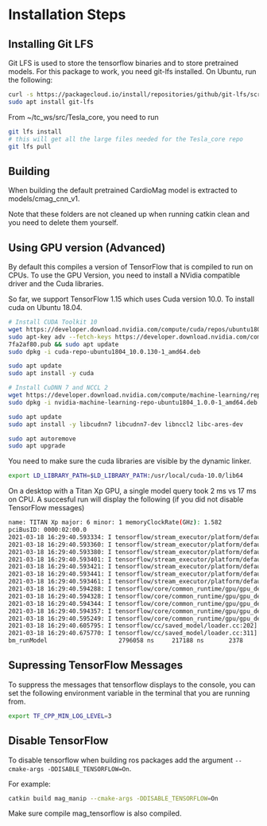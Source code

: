 # Installation Steps

## Installing Git LFS

Git LFS is used to store the tensorflow binaries and to store pretrained models.
For this package to work, you need
git-lfs installed. On Ubuntu, run the following:

<!-- markdownlint-capture -->
<!-- markdownlint-disable -->
```bash
curl -s https://packagecloud.io/install/repositories/github/git-lfs/script.deb.sh | sudo bash
sudo apt install git-lfs
```
<!-- markdownlint-restore -->

From ~/tc_ws/src/Tesla_core, you need to run

```bash
git lfs install
# this will get all the large files needed for the Tesla_core repo
git lfs pull
```

## Building

When building the default pretrained CardioMag model is extracted to models/cmag_cnn_v1.

Note that these folders are not cleaned up when running catkin clean and you need
to delete them yourself.

## Using GPU version (Advanced)

By default this compiles a version of TensorFlow that is compiled to run on CPUs.
To use the GPU Version, you need to install a NVidia compatible driver and the
Cuda libraries.

So far, we support TensorFlow 1.15 which uses Cuda version 10.0. To install cuda
on Ubuntu 18.04.

```bash
# Install CUDA Toolkit 10
wget https://developer.download.nvidia.com/compute/cuda/repos/ubuntu1804/x86_64/cuda-repo-ubuntu1804_10.0.130-1_amd64.deb
sudo apt-key adv --fetch-keys https://developer.download.nvidia.com/compute/cuda/repos/ubuntu1804/x86_64/
7fa2af80.pub && sudo apt update
sudo dpkg -i cuda-repo-ubuntu1804_10.0.130-1_amd64.deb

sudo apt update
sudo apt install -y cuda

# Install CuDNN 7 and NCCL 2
wget https://developer.download.nvidia.com/compute/machine-learning/repos/ubuntu1804/x86_64/nvidia-machine-learning-repo-ubuntu1804_1.0.0-1_amd64.deb
sudo dpkg -i nvidia-machine-learning-repo-ubuntu1804_1.0.0-1_amd64.deb

sudo apt update
sudo apt install -y libcudnn7 libcudnn7-dev libnccl2 libc-ares-dev

sudo apt autoremove
sudo apt upgrade
```

You need to make sure the cuda libraries are visible by the dynamic linker.

```bash
export LD_LIBRARY_PATH=$LD_LIBRARY_PATH:/usr/local/cuda-10.0/lib64
```

On a desktop with a Titan Xp GPU, a single model query took 2 ms vs 17 ms on CPU.
A succesful run will display the following (if you did not disable TensorFlow messages)

<!-- markdownlint-capture -->
<!-- markdownlint-disable -->
```bash
name: TITAN Xp major: 6 minor: 1 memoryClockRate(GHz): 1.582
pciBusID: 0000:02:00.0
2021-03-18 16:29:40.593334: I tensorflow/stream_executor/platform/default/dso_loader.cc:44] Successfully opened dynamic library libcudart.so.10.0
2021-03-18 16:29:40.593360: I tensorflow/stream_executor/platform/default/dso_loader.cc:44] Successfully opened dynamic library libcublas.so.10.0
2021-03-18 16:29:40.593380: I tensorflow/stream_executor/platform/default/dso_loader.cc:44] Successfully opened dynamic library libcufft.so.10.0
2021-03-18 16:29:40.593401: I tensorflow/stream_executor/platform/default/dso_loader.cc:44] Successfully opened dynamic library libcurand.so.10.0
2021-03-18 16:29:40.593421: I tensorflow/stream_executor/platform/default/dso_loader.cc:44] Successfully opened dynamic library libcusolver.so.10.0
2021-03-18 16:29:40.593441: I tensorflow/stream_executor/platform/default/dso_loader.cc:44] Successfully opened dynamic library libcusparse.so.10.0
2021-03-18 16:29:40.593461: I tensorflow/stream_executor/platform/default/dso_loader.cc:44] Successfully opened dynamic library libcudnn.so.7
2021-03-18 16:29:40.594288: I tensorflow/core/common_runtime/gpu/gpu_device.cc:1746] Adding visible gpu devices: 0
2021-03-18 16:29:40.594328: I tensorflow/core/common_runtime/gpu/gpu_device.cc:1159] Device interconnect StreamExecutor with strength 1 edge matrix:
2021-03-18 16:29:40.594344: I tensorflow/core/common_runtime/gpu/gpu_device.cc:1165]      0
2021-03-18 16:29:40.594357: I tensorflow/core/common_runtime/gpu/gpu_device.cc:1178] 0:   N
2021-03-18 16:29:40.595249: I tensorflow/core/common_runtime/gpu/gpu_device.cc:1304] Created TensorFlow device (/job:localhost/replica:0/task:0/device:GPU:0 with 11387 MB memory) -> physical GPU (device: 0, name: TITAN Xp, pci bus id: 0000:02:00.0, compute capability: 6.1)
2021-03-18 16:29:40.605795: I tensorflow/cc/saved_model/loader.cc:202] Restoring SavedModel bundle.
2021-03-18 16:29:40.675770: I tensorflow/cc/saved_model/loader.cc:311] SavedModel load for tags { serve }; Status: success. Took 87522 microseconds.
bm_runModel                    2796058 ns     217188 ns       2378
```
<!-- markdownlint-restore -->

## Supressing TensorFlow Messages

To suppress the messages that tensorflow displays to the console, you can set
the following environment variable in the terminal that you are running from.

```bash
export TF_CPP_MIN_LOG_LEVEL=3
```

## Disable TensorFlow

To disable tensorflow when building ros packages add the argument `--cmake-args -DDISABLE_TENSORFLOW=On`.

For example:

```bash  
catkin build mag_manip --cmake-args -DDISABLE_TENSORFLOW=On
```

Make sure compile mag_tensorflow is also compiled.
